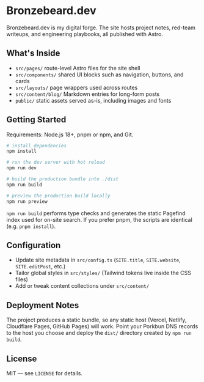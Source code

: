 # Bronzebeard.dev

Bronzebeard.dev is my digital forge. The site hosts project notes, red-team writeups, and engineering playbooks, all published with Astro.

## What's Inside
- `src/pages/` route-level Astro files for the site shell
- `src/components/` shared UI blocks such as navigation, buttons, and cards
- `src/layouts/` page wrappers used across routes
- `src/content/blog/` Markdown entries for long-form posts
- `public/` static assets served as-is, including images and fonts

## Getting Started
Requirements: Node.js 18+, pnpm or npm, and Git.

```bash
# install dependencies
npm install

# run the dev server with hot reload
npm run dev

# build the production bundle into ./dist
npm run build

# preview the production build locally
npm run preview
```

`npm run build` performs type checks and generates the static Pagefind index used for on-site search. If you prefer pnpm, the scripts are identical (e.g. `pnpm install`).

## Configuration
- Update site metadata in `src/config.ts` (`SITE.title`, `SITE.website`, `SITE.editPost`, etc.)
- Tailor global styles in `src/styles/` (Tailwind tokens live inside the CSS files)
- Add or tweak content collections under `src/content/`

## Deployment Notes
The project produces a static bundle, so any static host (Vercel, Netlify, Cloudflare Pages, GitHub Pages) will work. Point your Porkbun DNS records to the host you choose and deploy the `dist/` directory created by `npm run build`.

## License
MIT — see `LICENSE` for details.
